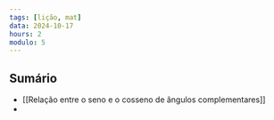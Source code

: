 ```yaml
---
tags: [lição, mat]
data: 2024-10-17
hours: 2
modulo: 5
---
```


## Sumário
- [[Relação entre o seno e o cosseno de ângulos complementares]]
-